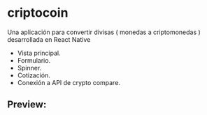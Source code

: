# criptocoin
Una aplicación para convertir divisas ( monedas a criptomonedas ) desarrollada en React Native

- Vista principal.
- Formulario.
- Spinner.
- Cotización.
- Conexión a API de crypto compare.

## Preview:
